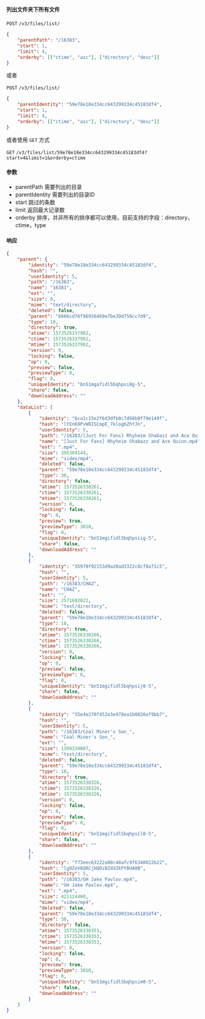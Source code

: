 #### 列出文件夹下所有文件

```POST``` ```/v3/files/list/```

```json
{
	"parentPath": "/16383",
	"start": 1,
	"limit": 4,
	"orderby": [["ctime", "asc"], ["directory", "desc"]]
}
```

或者

```POST``` ```/v3/files/list/```

```json
{
	"parentIdentity": "59e78e18e334cc643299334c45183df4",
	"start": 1,
	"limit": 4,
	"orderby": [["ctime", "asc"], ["directory", "desc"]]
}
```

或者使用 ```GET``` 方式

```GET``` ```/v3/files/list/59e78e18e334cc643299334c45183df4?start=4&limit=1&orderby=ctime```


#### 参数

* parentPath 需要列出的目录
* parentIdentity 需要列出的目录ID
* start 跳过的条数
* limit 返回最大记录数
* orderby 排序，并非所有的排序都可以使用，目前支持的字段：directory，ctime，type

#### 响应

```json
{
    "parent": {
        "identity": "59e78e18e334cc643299334c45183df4",
        "hash": "",
        "userIdentity": 5,
        "path": "/16383",
        "name": "16383",
        "ext": "",
        "size": 0,
        "mime": "text/directory",
        "deleted": false,
        "parent": "6666cd76f96956469e7be39d750cc7d9",
        "type": 10,
        "directory": true,
        "atime": 1573526337982,
        "ctime": 1573526337982,
        "mtime": 1573526337982,
        "version": 0,
        "locking": false,
        "op": 0,
        "preview": false,
        "previewType": 0,
        "flag": 0,
        "uniqueIdentity": "bn51mgafidl5bqhpsi8g-5",
        "share": false,
        "downloadAddress": ""
    },
    "dataList": [
        {
            "identity": "6ca1c15e2f6d3dfb0c7d68b0f79e149f",
            "hash": "ltEnK8PvW8ISCmpE_7klogbZhYJn",
            "userIdentity": 5,
            "path": "/16383/[Just For Fans] Rhyheim Shabazz and Ace Quinn.mp4",
            "name": "[Just For Fans] Rhyheim Shabazz and Ace Quinn.mp4",
            "ext": ".mp4",
            "size": 395384144,
            "mime": "video/mp4",
            "deleted": false,
            "parent": "59e78e18e334cc643299334c45183df4",
            "type": 30,
            "directory": false,
            "atime": 1573526338261,
            "ctime": 1573526338261,
            "mtime": 1573526338261,
            "version": 0,
            "locking": false,
            "op": 0,
            "preview": true,
            "previewType": 3010,
            "flag": 0,
            "uniqueIdentity": "bn51mgifidl5bqhpsiig-5",
            "share": false,
            "downloadAddress": ""
        },
        {
            "identity": "35970f92153d9a20ad3322c8cf8a71c5",
            "hash": "",
            "userIdentity": 5,
            "path": "/16383/CHAZ",
            "name": "CHAZ",
            "ext": "",
            "size": 2571682022,
            "mime": "text/directory",
            "deleted": false,
            "parent": "59e78e18e334cc643299334c45183df4",
            "type": 10,
            "directory": true,
            "atime": 1573526338266,
            "ctime": 1573526338266,
            "mtime": 1573526338266,
            "version": 0,
            "locking": false,
            "op": 0,
            "preview": false,
            "previewType": 0,
            "flag": 0,
            "uniqueIdentity": "bn51mgifidl5bqhpsij0-5",
            "share": false,
            "downloadAddress": ""
        },
        {
            "identity": "35e4e270f452e3e978ea1b0026ef9bb7",
            "hash": "",
            "userIdentity": 5,
            "path": "/16383/Coal Miner's Son_",
            "name": "Coal Miner's Son_",
            "ext": "",
            "size": 1389339807,
            "mime": "text/directory",
            "deleted": false,
            "parent": "59e78e18e334cc643299334c45183df4",
            "type": 10,
            "directory": true,
            "atime": 1573526338326,
            "ctime": 1573526338326,
            "mtime": 1573526338326,
            "version": 0,
            "locking": false,
            "op": 0,
            "preview": false,
            "previewType": 0,
            "flag": 0,
            "uniqueIdentity": "bn51mgifidl5bqhpsil0-5",
            "share": false,
            "downloadAddress": ""
        },
        {
            "identity": "f73eec63222a88c48afc9f6340022b22",
            "hash": "lgOZoV6QRCjHQ0iBZddZkPYBUA0B",
            "userIdentity": 5,
            "path": "/16383/GH Jake Pavlov.mp4",
            "name": "GH Jake Pavlov.mp4",
            "ext": ".mp4",
            "size": 421124460,
            "mime": "video/mp4",
            "deleted": false,
            "parent": "59e78e18e334cc643299334c45183df4",
            "type": 30,
            "directory": false,
            "atime": 1573526338353,
            "ctime": 1573526338353,
            "mtime": 1573526338353,
            "version": 0,
            "locking": false,
            "op": 0,
            "preview": true,
            "previewType": 3010,
            "flag": 0,
            "uniqueIdentity": "bn51mgifidl5bqhpsim0-5",
            "share": false,
            "downloadAddress": ""
        }
    ]
}
```
